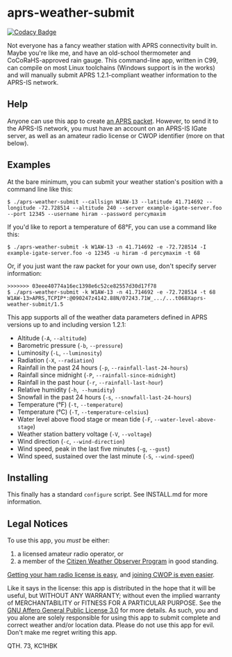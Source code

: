# aprs-weather-submit

[![Codacy Badge](https://api.codacy.com/project/badge/Grade/a5e5337dd57b486089391aabd2f5429b)](https://app.codacy.com/gh/rhymeswithmogul/aprs-weather-submit?utm_source=github.com\&utm_medium=referral\&utm_content=rhymeswithmogul/aprs-weather-submit\&utm_campaign=Badge_Grade_Settings)

Not everyone has a fancy weather station with APRS connectivity built in.  Maybe you're like me, and have an old-school thermometer and CoCoRaHS-approved rain gauge.  This command-line app, written in C99, can compile on most Linux toolchains (Windows support is in the works) and will manually submit APRS 1.2.1-compliant weather information to the APRS-IS network.

## Help

Anyone can use this app to create [an APRS packet](http://www.aprs.org/doc/APRS101.PDF).  However, to send it to the APRS-IS network, you must have an account on an APRS-IS IGate server, as well as an amateur radio license or CWOP identifier (more on that below).

## Examples

At the bare minimum, you can submit your weather station's position with a command line like this:

```console
$ ./aprs-weather-submit --callsign W1AW-13 --latitude 41.714692 --longitude -72.728514 --altitude 240 --server example-igate-server.foo --port 12345 --username hiram --password percymaxim
```

If you'd like to report a temperature of 68°F, you can use a command like this:

```console
$ ./aprs-weather-submit -k W1AW-13 -n 41.714692 -e -72.728514 -I example-igate-server.foo -o 12345 -u hiram -d percymaxim -t 68
```

Or, if you just want the raw packet for your own use, don't specify server information:

```console
>>>>>>> 03eee40774a16ec1398e6c52ce82557d30d17f78
$ ./aprs-weather-submit -k W1AW-13 -n 41.714692 -e -72.728514 -t 68
W1AW-13>APRS,TCPIP*:@090247z4142.88N/07243.71W_.../...t068Xaprs-weather-submit/1.5
```

This app supports all of the weather data parameters defined in APRS versions up to and including version 1.2.1:

*   Altitude (`-A`, `--altitude`)
*   Barometric pressure (`-b`, `--pressure`)
*   Luminosity (`-L`, `--luminosity`)
*   Radiation (`-X`, `--radiation`)
*   Rainfall in the past 24 hours (`-p`, `--rainfall-last-24-hours`)
*   Rainfall since midnight (`-P`, `--rainfall-since-midnight`)
*   Rainfall in the past hour (`-r`, `--rainfall-last-hour`)
*   Relative humidity (`-h`,`  --humidity `)
*   Snowfall in the past 24 hours (`-s`, `--snowfall-last-24-hours`)
*   Temperature (°F) (`-t`, `--temperature`)
*   Temperature (°C) (`-T`, `--temperature-celsius`)
*   Water level above flood stage or mean tide (`-F`, `--water-level-above-stage`)
*   Weather station battery voltage (`-V`, `--voltage`)
*   Wind direction (`-c`, `--wind-direction`)
*   Wind speed, peak in the last five minutes (`-g`, `--gust`)
*   Wind speed, sustained over the last minute (`-S`, `--wind-speed`)

## Installing
This finally has a standard `configure` script.  See INSTALL.md for more information.

## Legal Notices

To use this app, you *must* be either:

1.  a licensed amateur radio operator, or
2.  a member of the [Citizen Weather Observer Program](http://wxqa.com/) in good standing.

[Getting your ham radio license is easy](https://hamstudy.org/), and [joining CWOP is even easier](http://wxqa.com/SIGN-UP.html).

Like it says in the license:  this app is distributed in the hope that it will be useful, but WITHOUT ANY WARRANTY; without even the implied warranty of MERCHANTABILITY or FITNESS FOR A PARTICULAR PURPOSE.  See the [GNU Affero General Public License 3.0](https://www.gnu.org/licenses/agpl-3.0.html) for more details.  As such, you and you alone are solely responsible for using this app to submit complete and correct weather and/or location data.  Please do not use this app for evil.  Don't make me regret writing this app.

QTH. 73, KC1HBK
